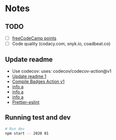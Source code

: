 # Notes

## TODO

- [ ] [freeCodeCamp points](https://www.freecodecamp.org/)
- [ ] Code quality (codacy.com, snyk.io, coadbeat.co)

## Update readme

- Use codecov: uses: codecov/codecov-action@v1
- [Update readme 1](https://github.com/Mokkapps/mokkapps)
- [Compile Badges Action v1](https://github.com/marketplace/actions/compile-badges-action)
- [info a](https://github.com/deeheber)
- [info a](https://fromthebottomoftheheap.net/2020/04/30/rendering-your-readme-with-github-actions)
- [info a](https://github.com/prettier/prettier-eslint/blob/master/package-scripts.js)
- [Prettier-eslint](https://github.com/prettier/prettier-eslint)

## Running test and dev

```sh
# Run dev
npm start -- 2020 01
```
